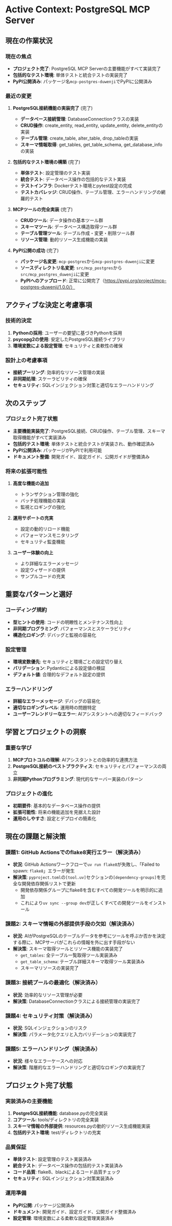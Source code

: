 # Active Context: PostgreSQL MCP Server

## 現在の作業状況

### 現在の焦点
- **プロジェクト完了**: PostgreSQL MCP Serverの主要機能がすべて実装完了
- **包括的なテスト環境**: 単体テストと統合テストの実装完了
- **PyPI公開済み**: パッケージ名`mcp-postgres-duwenji`でPyPIに公開済み

### 最近の変更
1. **PostgreSQL接続機能の実装完了** (完了)
   - **データベース接続管理**: DatabaseConnectionクラスの実装
   - **CRUD操作**: create_entity, read_entity, update_entity, delete_entityの実装
   - **テーブル管理**: create_table, alter_table, drop_tableの実装
   - **スキーマ情報取得**: get_tables, get_table_schema, get_database_infoの実装

2. **包括的なテスト環境の構築** (完了)
   - **単体テスト**: 設定管理のテスト実装
   - **統合テスト**: データベース操作の包括的なテスト実装
   - **テストインフラ**: Dockerテスト環境とpytest設定の完成
   - **テストカバレッジ**: CRUD操作、テーブル管理、エラーハンドリングの網羅的テスト

3. **MCPツールの完全実装** (完了)
   - **CRUDツール**: データ操作の基本ツール群
   - **スキーマツール**: データベース構造取得ツール群
   - **テーブル管理ツール**: テーブル作成・変更・削除ツール群
   - **リソース管理**: 動的リソース生成機能の実装

4. **PyPI公開の成功** (完了)
   - **パッケージ名変更**: `mcp-postgres`から`mcp-postgres-duwenji`に変更
   - **ソースディレクトリ名変更**: `src/mcp_postgres`から`src/mcp_postgres_duwenji`に変更
   - **PyPIへのアップロード**: 正常に公開完了（https://pypi.org/project/mcp-postgres-duwenji/1.0.0/）

## アクティブな決定と考慮事項

### 技術的決定
1. **Pythonの採用**: ユーザーの要望に基づきPythonを採用
2. **psycopg2の使用**: 安定したPostgreSQL接続ライブラリ
3. **環境変数による設定管理**: セキュリティと柔軟性の確保

### 設計上の考慮事項
- **接続プーリング**: 効率的なリソース管理の実装
- **非同期処理**: スケーラビリティの確保
- **セキュリティ**: SQLインジェクション対策と適切なエラーハンドリング

## 次のステップ

### プロジェクト完了状態
- **主要機能実装完了**: PostgreSQL接続、CRUD操作、テーブル管理、スキーマ取得機能がすべて実装済み
- **包括的テスト環境**: 単体テストと統合テストが実装され、動作確認済み
- **PyPI公開済み**: パッケージがPyPIで利用可能
- **ドキュメント整備**: 開発ガイド、設定ガイド、公開ガイドが整備済み

### 将来の拡張可能性
1. **高度な機能の追加**
   - トランザクション管理の強化
   - バッチ処理機能の実装
   - 監視とロギングの強化

2. **運用サポートの充実**
   - 設定の動的リロード機能
   - パフォーマンスモニタリング
   - セキュリティ監査機能

3. **ユーザー体験の向上**
   - より詳細なエラーメッセージ
   - 設定ウィザードの提供
   - サンプルコードの充実

## 重要なパターンと選好

### コーディング規約
- **型ヒントの使用**: コードの明瞭性とメンテナンス性向上
- **非同期プログラミング**: パフォーマンスとスケーラビリティ
- **構造化ロギング**: デバッグと監視の容易化

### 設定管理
- **環境変数優先**: セキュリティと環境ごとの設定切り替え
- **バリデーション**: Pydanticによる設定値の検証
- **デフォルト値**: 合理的なデフォルト設定の提供

### エラーハンドリング
- **詳細なエラーメッセージ**: デバッグの容易化
- **適切なロギングレベル**: 運用時の問題特定
- **ユーザーフレンドリーなエラー**: AIアシスタントへの適切なフィードバック

## 学習とプロジェクトの洞察

### 重要な学び
1. **MCPプロトコルの理解**: AIアシスタントとの効率的な連携方法
2. **PostgreSQL接続のベストプラクティス**: セキュリティとパフォーマンスの両立
3. **非同期Pythonプログラミング**: 現代的なサーバー実装のパターン

### プロジェクトの進化
- **初期要件**: 基本的なデータベース操作の提供
- **拡張可能性**: 将来の機能追加を見据えた設計
- **運用のしやすさ**: 設定とデプロイの簡素化

## 現在の課題と解決策

### 課題1: GitHub Actionsでのflake8実行エラー（解決済み）
- **状況**: GitHub Actionsワークフローで`uv run flake8`が失敗し、「Failed to spawn: `flake8`」エラーが発生
- **解決策**: `pyproject.toml`の`[tool.uv]`セクションの`[dependency-groups]`を完全な開発依存関係リストで更新
  - 開発依存関係グループにflake8を含むすべての開発ツールを明示的に追加
  - これにより`uv sync --group dev`が正しくすべての開発ツールをインストール

### 課題2: スキーマ情報の外部提供手段の欠如（解決済み）
- **状況**: AIがPostgreSQLのテーブルデータを参考にツールを呼ぶか否かを決定する際に、MCPサーバがこれらの情報を外に出す手段がない
- **解決策**: スキーマ取得ツールとリソース機能の実装完了
  - `get_tables`: 全テーブル一覧取得ツール実装済み
  - `get_table_schema`: テーブル詳細スキーマ取得ツール実装済み
  - スキーマリソースの実装完了

### 課題3: 接続プールの最適化（解決済み）
- **状況**: 効率的なリソース管理が必要
- **解決策**: DatabaseConnectionクラスによる接続管理の実装完了

### 課題4: セキュリティ対策（解決済み）
- **状況**: SQLインジェクションのリスク
- **解決策**: パラメータ化クエリと入力バリデーションの実装完了

### 課題5: エラーハンドリング（解決済み）
- **状況**: 様々なエラーケースへの対応
- **解決策**: 階層的なエラーハンドリングと適切なロギングの実装完了

## プロジェクト完了状態

### 実装済みの主要機能
1. **PostgreSQL接続機能**: database.pyの完全実装
2. **コアツール**: tools/ディレクトリの完全実装
3. **スキーマ情報の外部提供**: resources.pyの動的リソース生成機能実装
4. **包括的テスト環境**: test/ディレクトリの充実

### 品質保証
- **単体テスト**: 設定管理のテスト実装済み
- **統合テスト**: データベース操作の包括的テスト実装済み
- **コード品質**: flake8、blackによるコード品質チェック
- **セキュリティ**: SQLインジェクション対策実装済み

### 運用準備
- **PyPI公開**: パッケージ公開済み
- **ドキュメント**: 開発ガイド、設定ガイド、公開ガイド整備済み
- **設定管理**: 環境変数による柔軟な設定管理実装済み
